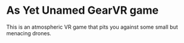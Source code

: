 # As Yet Unamed GearVR game

This is an atmospheric VR game that pits you against some small but menacing drones.  
